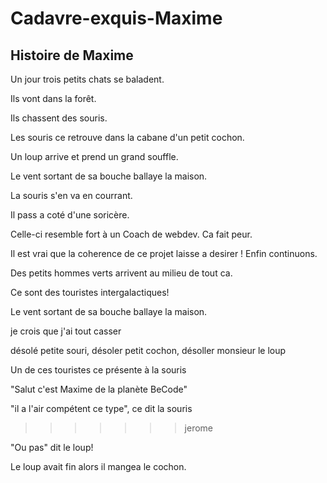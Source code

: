 # Cadavre-exquis-Maxime
## Histoire de Maxime

Un jour trois petits chats se baladent.

Ils vont dans la forêt.

Ils chassent des souris.



Les souris ce retrouve dans la cabane d'un petit cochon.

Un loup arrive et prend un grand souffle.

Le vent sortant de sa bouche ballaye la maison.

La souris s'en va en courrant.

Il pass a coté d'une soricère.

Celle-ci resemble fort à un Coach de webdev. Ca fait peur.

Il est vrai que la coherence de ce projet laisse a desirer ! Enfin continuons.

Des petits hommes verts arrivent au milieu de tout ca.

Ce sont des touristes intergalactiques!

Le vent sortant de sa bouche ballaye la maison.

je crois que j'ai tout casser

désolé petite souri, désoler petit cochon, désoller monsieur le loup

Un de ces touristes ce présente à la souris

"Salut c'est Maxime de la planète BeCode"

"il a l'air compétent ce type", ce dit la souris 
>>>>>>> jerome

"Ou pas" dit le loup!

Le loup avait fin alors il mangea le cochon.
